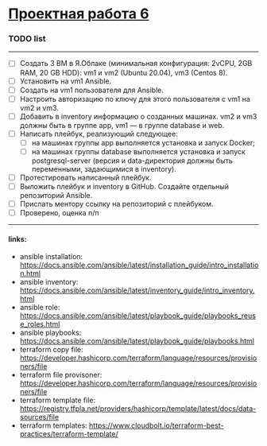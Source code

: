 # [Проектная работа 6](https://lms.skillfactory.ru/courses/course-v1:SkillFactory+DEVOPS-3.0+2021/courseware/1818f1e4a2fa4e2aace76827bb5ed460/16464aa2386641fb9f326ae307b580c4/1?activate_block_id=block-v1%3ASkillFactory%2BDEVOPS-3.0%2B2021%2Btype%40vertical%2Bblock%40c9071b004cc3489482c5f5a1eaac931b)

### TODO list
___
- [ ] Создать 3 ВМ в Я.Облаке (минимальная конфигурация: 2vCPU, 2GB RAM, 20 GB HDD): vm1 и vm2 (Ubuntu 20.04), vm3 (Centos 8).
- [ ] Установить на vm1 Ansible.
- [ ] Создать на vm1 пользователя для Ansible.
- [ ] Настроить авторизацию по ключу для этого пользователя с vm1 на vm2 и vm3.
- [ ] Добавить в inventory информацию о созданных машинах. vm2 и vm3 должны быть в группе app, vm1 — в группе database и web.
- [ ] Написать плейбук, реализующий следующее:
    - [ ] на машинах группы app выполняется установка и запуск Docker;
    - [ ] на машинах группы database выполняется установка и запуск postgresql-server (версия и data-директория должны быть переменными, задающимися в inventory).
- [ ] Протестировать написанный плейбук.
- [ ] Выложить плейбук и inventory в GitHub. Создайте отдельный репозиторий Ansible.
- [ ] Прислать ментору ссылку на репозиторий с плейбуком.
- [ ] Проверено, оценка n/n

___

#### links:
* ansible installation: <https://docs.ansible.com/ansible/latest/installation_guide/intro_installation.html>
* ansible inventory: <https://docs.ansible.com/ansible/latest/inventory_guide/intro_inventory.html>
* ansible role: <https://docs.ansible.com/ansible/latest/playbook_guide/playbooks_reuse_roles.html>
* ansible playbooks: <https://docs.ansible.com/ansible/latest/playbook_guide/playbooks.html>
* terraform copy file: <https://developer.hashicorp.com/terraform/language/resources/provisioners/file>
* terraform file provisoner: <https://developer.hashicorp.com/terraform/language/resources/provisioners/file>
* terraform template file: <https://registry.tfpla.net/providers/hashicorp/template/latest/docs/data-sources/file>
* terraform templates: <https://www.cloudbolt.io/terraform-best-practices/terraform-template/>

